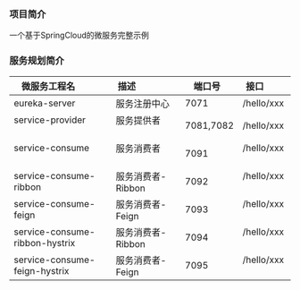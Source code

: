 ### 项目简介
一个基于SpringCloud的微服务完整示例


### 服务规划简介

| 微服务工程名                     | 描述                 | 端口号     | 接口          |
| ------------------------------- | -------------------- | --------- | ------------- |
| eureka-server                   | 服务注册中心          | 7071      | /hello/xxx    |
| service-provider                | 服务提供者            | 7081,7082 | /hello/xxx    |
| service-consume                 | 服务消费者            | 7091      | /hello/xxx    |
| service-consume-ribbon          | 服务消费者-Ribbon     | 7092      | /hello/xxx    |
| service-consume-feign           | 服务消费者-Feign      | 7093      | /hello/xxx    |
| service-consume-ribbon-hystrix  | 服务消费者-Ribbon     | 7094      | /hello/xxx    |
| service-consume-feign-hystrix   | 服务消费者-Feign      | 7095      | /hello/xxx    |


